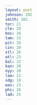 ```yaml
---
layout: post
johnson: 202
smith: 202
tor: 21
cle: 28
bos: 26
tam: 32
pit: 26
cin: 20
stl: 26
atl: 23
bal: 32
kan: 28
nyy: 28
laa: 22
sdg: 18
was: 23
phi: 26
lad: 25
---
```

